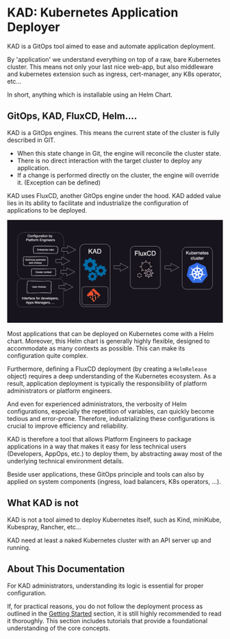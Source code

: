 

# KAD: Kubernetes Application Deployer

KAD is a GitOps tool aimed to ease and automate application deployment. 

By 'application' we understand everything on top of a raw, bare Kubernetes cluster. This means not only your last nice 
web-app, but also middleware and kubernetes extension such as ingress, cert-manager, any K8s operator, etc...  

In short, anything which is installable using an Helm Chart.

## GitOps, KAD, FluxCD, Helm....

KAD is a GitOps engines. This means the current state of the cluster is fully described in GIT.

- When this state change in Git, the engine will reconcile the cluster state.
- There is no direct interaction with the target cluster to deploy any application.
- If a change is performed directly on the cluster, the engine will override it. (Exception can be defined) 

KAD uses FluxCD, another GitOps engine under the hood. KAD added value lies in its ability to facilitate and 
industrialize the configuration of applications to be deployed.

![overview](images/kad0.png)

Most applications that can be deployed on Kubernetes come with a Helm chart. Moreover, this Helm chart is generally
highly flexible, designed to accommodate as many contexts as possible. This can make its configuration quite complex.

Furthermore, defining a FluxCD deployment (by creating a `HelmRelease` object) requires a deep understanding of the Kubernetes
ecosystem. As a result, application deployment is typically the responsibility of platform administrators or platform engineers.

And even for experienced administrators, the verbosity of Helm configurations, especially the repetition of variables,
can quickly become tedious and error-prone. Therefore, industrializing these configurations is crucial to improve
efficiency and reliability.

KAD is therefore a tool that allows Platform Engineers to package applications in a way that makes it easy for less
technical users (Developers, AppOps, etc.) to deploy them, by abstracting away most of the underlying technical environment details.

Beside user applications, these GitOps principle and tools can also by applied on system components (ingress, load
balancers, K8s operators, ...).

## What KAD is not

KAD is not a tool aimed to deploy Kubernetes itself, such as Kind, miniKube, Kubespray, Rancher, etc...

KAD need at least a naked Kubernetes cluster with an API server up and running.

## About This Documentation

For KAD administrators, understanding its logic is essential for proper configuration.

If, for practical reasons, you do not follow the deployment process as outlined in the [Getting Started](./getting-started/110-preparation.md) section, 
it is still highly recommended to read it thoroughly. This section includes tutorials that provide a foundational understanding of the core concepts.